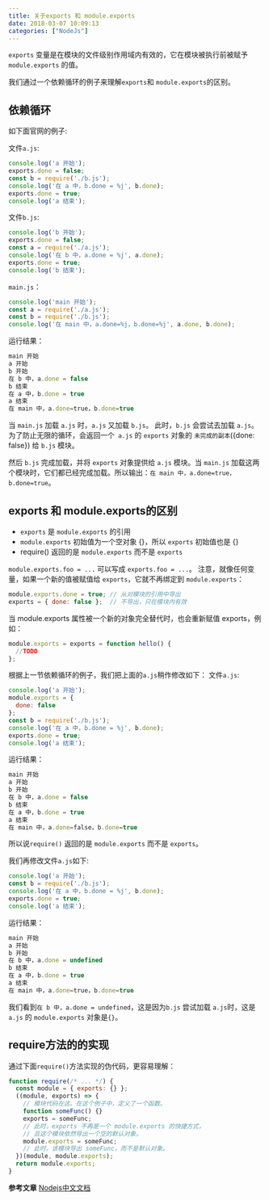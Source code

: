 ```yaml
---
title: 关于exports 和 module.exports
date: 2018-03-07 10:09:13
categories: ["NodeJs"]
---
```


`exports` 变量是在模块的文件级别作用域内有效的，它在模块被执行前被赋予 `module.exports` 的值。

<!-- more -->
我们通过一个依赖循环的例子来理解`exports`和 `module.exports`的区别。

## 依赖循环

如下面官网的例子:

文件`a.js`:
``` javascript
console.log('a 开始');
exports.done = false;
const b = require('./b.js');
console.log('在 a 中，b.done = %j', b.done);
exports.done = true;
console.log('a 结束');
```

文件`b.js`:
``` javascript
console.log('b 开始');
exports.done = false;
const a = require('./a.js');
console.log('在 b 中，a.done = %j', a.done);
exports.done = true;
console.log('b 结束');
```

`main.js`：
``` javascript
console.log('main 开始');
const a = require('./a.js');
const b = require('./b.js');
console.log('在 main 中，a.done=%j，b.done=%j', a.done, b.done);
```

运行结果：
``` javascript
main 开始
a 开始
b 开始
在 b 中，a.done = false
b 结束
在 a 中，b.done = true
a 结束
在 main 中，a.done=true，b.done=true
```

当 `main.js` 加载 `a.js` 时，`a.js` 又加载 `b.js`。 此时，`b.js` 会尝试去加载 `a.js`。 为了防止无限的循环，会返回一个` a.js` 的 `exports` 对象的 `未完成的副本`({done: false}) 给 `b.js` 模块。

然后 `b.js` 完成加载，并将 `exports` 对象提供给 `a.js` 模块。当 `main.js` 加载这两个模块时，它们都已经完成加载。所以输出：`在 main 中，a.done=true，b.done=true`。

## exports 和 module.exports的区别

- `exports` 是 `module.exports` 的引用
- `module.exports` 初始值为一个空对象 {}，所以 `exports` 初始值也是 {}
- require() 返回的是 `module.exports` 而不是 `exports`

`module.exports.foo = ...` 可以写成 `exports.foo = ...`。 注意，就像任何变量，如果一个新的值被赋值给 `exports`，它就不再绑定到 `module.exports`：
``` javascript
module.exports.done = true; // 从对模块的引用中导出
exports = { done: false };  // 不导出，只在模块内有效
```

当 module.exports 属性被一个新的对象完全替代时，也会重新赋值 exports，例如：
``` javascript
module.exports = exports = function hello() {
  //TODO
};
```

根据上一节依赖循环的例子，我们把上面的`a.js`稍作修改如下：
文件`a.js`:
``` javascript
console.log('a 开始');
module.exports = {
  done: false
};
const b = require('./b.js');
console.log('在 a 中，b.done = %j', b.done);
exports.done = true;
console.log('a 结束');
```

运行结果：
``` javascript
main 开始
a 开始
b 开始
在 b 中，a.done = false
b 结束
在 a 中，b.done = true
a 结束
在 main 中，a.done=false，b.done=true
```
所以说`require()` 返回的是 `module.exports` 而不是 `exports`。

我们再修改文件`a.js`如下:
``` javascript
console.log('a 开始');
const b = require('./b.js');
console.log('在 a 中，b.done = %j', b.done);
exports.done = true;
console.log('a 结束');
```

运行结果：
``` javascript
main 开始
a 开始
b 开始
在 b 中，a.done = undefined
b 结束
在 a 中，b.done = true
a 结束
在 main 中，a.done=true，b.done=true
```

我们看到`在 b 中，a.done = undefined`，这是因为`b.js` 尝试加载 `a.js`时，这是` a.js` 的 `module.exports` 对象是`{}`。

## require方法的的实现
通过下面`require()`方法实现的伪代码，更容易理解：
``` javascript
function require(/* ... */) {
  const module = { exports: {} };
  ((module, exports) => {
    // 模块代码在这。在这个例子中，定义了一个函数。
    function someFunc() {}
    exports = someFunc;
    // 此时，exports 不再是一个 module.exports 的快捷方式，
    // 且这个模块依然导出一个空的默认对象。
    module.exports = someFunc;
    // 此时，该模块导出 someFunc，而不是默认对象。
  })(module, module.exports);
  return module.exports;
}
```



**参考文章** [Nodejs中文文档](http://nodejs.cn/api/modules.html)